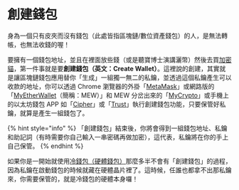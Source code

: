 # 創建錢包

身為一個只有皮夾而沒有錢包（此處皆指區塊鏈/數位資產錢包）的人，是無法轉帳，也無法收錢的喔！

要擁有一個錢包地址，並且在裡面放些錢（或是聽寶博士演講灑幣）然後去買[加密貓](../../../qu-zhong-xin-hua-yong-dapp/cang-collectibles/jia-mi-cryptokitties.md)，第一件事就是要**創建錢包（英文：Create Wallet）**。這裡說的創建，其實就是讓區塊鏈錢包應用替你「生成」一組獨一無二的私鑰，並透過這個私鑰產生可以收款的地址，你可以透過 Chrome 瀏覽器的外掛「[MetaMask](../../../untitled/metamask.md)」或網路版的「[MyEtherWallet](myetherwallet.md)（簡稱：MEW）」和 MEW 分岔出來的「[MyCrypto](https://mycrypto.com/)」或手機上的以太坊錢包 APP 如「[Cipher](../../../untitled/cipher.md)」或「[Trust](../../../untitled/trust-wallet.md)」執行創建錢包功能，只要保管好私鑰，就算是產生一組錢包了。

{% hint style="info" %}
「創建錢包」結束後，你將會得到一組錢包地址、私鑰和助記詞（有時需要你自己輸入一串密碼再做加密），這代表，私鑰將在你的手上自己保管。
{% endhint %}

如果你是一開始就使用[冷錢包（硬體錢包）](../../../leng-bao/)那麼多半不會有「創建錢包」的過程，因為私鑰在啟動錢包的時候就藏在硬體晶片裡了。這時候，任誰也都拿不出那私鑰來，你需要保管的，就是冷錢包的硬體本身囉！


